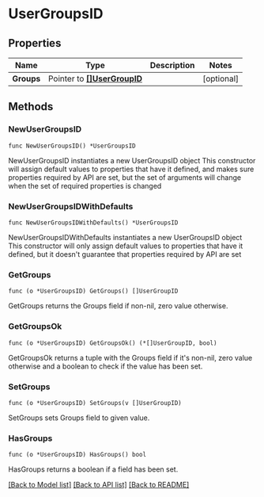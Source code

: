 # UserGroupsID

## Properties

Name | Type | Description | Notes
------------ | ------------- | ------------- | -------------
**Groups** | Pointer to [**[]UserGroupID**](UserGroupID.md) |  | [optional]

## Methods

### NewUserGroupsID

`func NewUserGroupsID() *UserGroupsID`

NewUserGroupsID instantiates a new UserGroupsID object
This constructor will assign default values to properties that have it defined,
and makes sure properties required by API are set, but the set of arguments
will change when the set of required properties is changed

### NewUserGroupsIDWithDefaults

`func NewUserGroupsIDWithDefaults() *UserGroupsID`

NewUserGroupsIDWithDefaults instantiates a new UserGroupsID object
This constructor will only assign default values to properties that have it defined,
but it doesn't guarantee that properties required by API are set

### GetGroups

`func (o *UserGroupsID) GetGroups() []UserGroupID`

GetGroups returns the Groups field if non-nil, zero value otherwise.

### GetGroupsOk

`func (o *UserGroupsID) GetGroupsOk() (*[]UserGroupID, bool)`

GetGroupsOk returns a tuple with the Groups field if it's non-nil, zero value otherwise
and a boolean to check if the value has been set.

### SetGroups

`func (o *UserGroupsID) SetGroups(v []UserGroupID)`

SetGroups sets Groups field to given value.

### HasGroups

`func (o *UserGroupsID) HasGroups() bool`

HasGroups returns a boolean if a field has been set.

[[Back to Model list]](../README.md#documentation-for-models) [[Back to API list]](../README.md#documentation-for-api-endpoints) [[Back to README]](../README.md)
